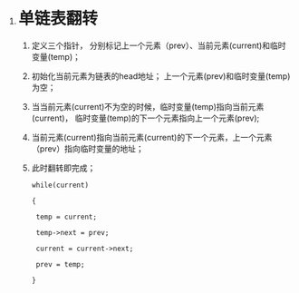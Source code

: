 1. # 单链表翻转

   1. 定义三个指针， 分别标记上一个元素（prev）、当前元素(current)和临时变量(temp)；

   2. 初始化当前元素为链表的head地址； 上一个元素(prev)和临时变量(temp)为空；

   3. 当当前元素(current)不为空的时候，临时变量(temp)指向当前元素(current)， 临时变量(temp)的下一个元素指向上一个元素(prev);

   4. 当前元素(current)指向当前元素(current)的下一个元素，上一个元素（prev）指向临时变量的地址；

   5. 此时翻转即完成；

      ```
      while(current)
      
      {
      
      ​	temp = current;
      
      ​	temp->next = prev;
      
      ​	current = current->next;
      
      ​	prev = temp;
      
      }
      ```

      



